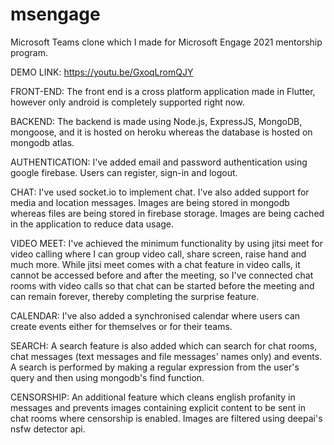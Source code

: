 # msengage
Microsoft Teams clone which I made for Microsoft Engage 2021 mentorship program.

DEMO LINK: https://youtu.be/GxoqLromQJY

FRONT-END: The front end is a cross platform application made in Flutter, however only android is completely supported right now.

BACKEND: The backend is made using Node.js, ExpressJS, MongoDB, mongoose, and it is hosted on heroku whereas the database is hosted on mongodb atlas.

AUTHENTICATION: I've added email and password authentication using google firebase. Users can register, sign-in and logout.

CHAT: I've used socket.io to implement chat. I've also added support for media and location messages. Images are being stored in mongodb whereas files are being stored in firebase storage. Images are being cached in the application to reduce data usage.

VIDEO MEET: I've achieved the minimum functionality by using jitsi meet for video calling where I can group video call, share screen, raise hand and much more. While jitsi meet comes with a chat feature in video calls, it cannot be accessed before and after the meeting, so I've connected chat rooms with video calls so that chat can be started before the meeting and can remain forever, thereby completing the surprise feature.

CALENDAR: I've also added a synchronised calendar where users can create events either for themselves or for their teams.

SEARCH: A search feature is also added which can search for chat rooms, chat messages (text messages and file messages' names only) and events. A search is performed by making a regular expression from the user's query and then using mongodb's find function.

CENSORSHIP: An additional feature which cleans english profanity in messages and prevents images containing explicit content to be sent in chat rooms where censorship is enabled. Images are filtered using deepai's nsfw detector api.
